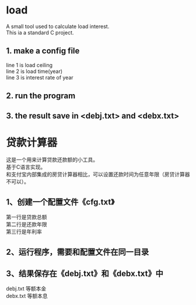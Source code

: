 # load
A small tool used to calculate load interest. <br>
This ia a standard C project.

## 1. make a config file
line 1 is load ceiling <br> 
line 2 is load time(year) <br>
line 3 is interest rate of year <br>

## 2. run the program

## 3. the result save in <debj.txt> and <debx.txt>

# 贷款计算器
这是一个用来计算贷款还款额的小工具。<br>
基于C语言实现。<br>
和支付宝内部集成的房贷计算器相比，可以设置还款时间为任意年限（房贷计算器不可以）。
## 1、创建一个配置文件《cfg.txt》
第一行是贷款总额 <br>
第二行是还款年限 <br>
第三行是年利率 <br>
## 2、运行程序，需要和配置文件在同一目录
## 3、结果保存在《debj.txt》和《debx.txt》中
debj.txt 等额本金 <br>
debx.txt 等额本息 <br>

